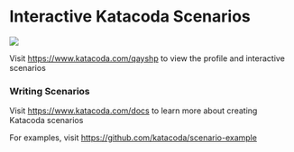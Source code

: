 # Interactive Katacoda Scenarios

[![](http://shields.katacoda.com/katacoda/qayshp/count.svg)](https://www.katacoda.com/qayshp "Get your profile on Katacoda.com")

Visit https://www.katacoda.com/qayshp to view the profile and interactive scenarios

### Writing Scenarios
Visit https://www.katacoda.com/docs to learn more about creating Katacoda scenarios

For examples, visit https://github.com/katacoda/scenario-example
